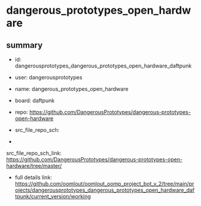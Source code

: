 # dangerous_prototypes_open_hardware
 
## summary 
* id: dangerousprototypes_dangerous_prototypes_open_hardware_daftpunk
* user: dangerousprototypes
* name: dangerous_prototypes_open_hardware
* board: daftpunk
* repo: https://github.com/DangerousPrototypes/dangerous-prototypes-open-hardware



* src_file_repo_sch: 
*
 src_file_repo_sch_link: https://github.com/DangerousPrototypes/dangerous-prototypes-open-hardware/tree/master/
* full details link: https://github.com/oomlout/oomlout_oomp_project_bot_v_2/tree/main/projects/dangerousprototypes_dangerous_prototypes_open_hardware_daftpunk/current_version/working  






